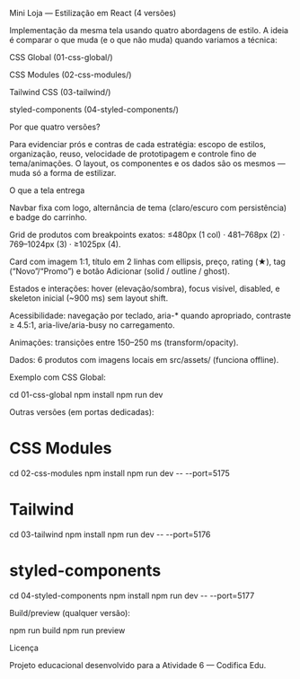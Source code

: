 
Mini Loja — Estilização em React (4 versões)

Implementação da mesma tela usando quatro abordagens de estilo. A ideia é comparar o que muda (e o que não muda) quando variamos a técnica:

CSS Global (01-css-global/)

CSS Modules (02-css-modules/)

Tailwind CSS (03-tailwind/)

styled-components (04-styled-components/)

Por que quatro versões?

Para evidenciar prós e contras de cada estratégia: escopo de estilos, organização, reuso, velocidade de prototipagem e controle fino de tema/animações. O layout, os componentes e os dados são os mesmos — muda só a forma de estilizar.

O que a tela entrega

Navbar fixa com logo, alternância de tema (claro/escuro com persistência) e badge do carrinho.

Grid de produtos com breakpoints exatos:
≤480px (1 col) · 481–768px (2) · 769–1024px (3) · ≥1025px (4).

Card com imagem 1:1, título em 2 linhas com ellipsis, preço, rating (★), tag (“Novo”/“Promo”) e botão Adicionar (solid / outline / ghost).

Estados e interações: hover (elevação/sombra), focus visível, disabled, e skeleton inicial (~900 ms) sem layout shift.

Acessibilidade: navegação por teclado, aria-* quando apropriado, contraste ≥ 4.5:1, aria-live/aria-busy no carregamento.

Animações: transições entre 150–250 ms (transform/opacity).

Dados: 6 produtos com imagens locais em src/assets/ (funciona offline).





Exemplo com CSS Global:

cd 01-css-global
npm install
npm run dev


Outras versões (em portas dedicadas):

# CSS Modules
cd 02-css-modules
npm install
npm run dev -- --port=5175

# Tailwind
cd 03-tailwind
npm install
npm run dev -- --port=5176

# styled-components
cd 04-styled-components
npm install
npm run dev -- --port=5177


Build/preview (qualquer versão):

npm run build
npm run preview


Licença

Projeto educacional desenvolvido para a Atividade 6 — Codifica Edu.
